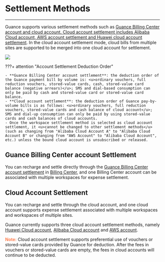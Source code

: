 # Settlement Methods
---

Guance supports various settlement methods such as <u>Guance Billing Center account and cloud account. Cloud account settlement includes Alibaba Cloud account, AWS account settlement and Huawei cloud account settlement</u>. In the cloud account settlement mode, cloud bills from multiple sites are supported to be merged into one cloud account for settlement.


![](../img/billing-index-1.png)

???+ attention "Account Settlement Deduction Order"

    - **Guance Billing Center account settlement**: the deduction order of the Guance payment bill by volume is: <u>ordinary vouchers, full reduction vouchers, stored-value cards, cash, stored-value card balance (negative arrears)</u>; SMS and dial-based consumption can only be paid by cash and stored-value card or stored-value card balance.
    - **Cloud account settlement**: the deduction order of Guance pay-by-volume bills is as follows: <u>ordinary vouchers, full reduction vouchers, stored-value cards and cash balance of cloud account</u>; SMS and dial-up consumption can only be paid by using stored-value cards and cash balances of cloud accounts.
    - Once the workspace settlement method is selected as cloud account settlement, it <u>cannot be changed to other settlement methods</u> (such as changing from "Alibaba Cloud Account A" to "Alibaba Cloud Account B" or changing from "AWS Account" to "Alibaba Cloud Account", etc.) unless the bound cloud account is unsubscribed or released.

## Guance Billing Center account Settlement

You can recharge and settle directly through the [Guance Billing Center account settlement](../../billing/billing-account/enterprise-account.md) in [Billing Center](../../billing/cost-center/index.md), and one Billing Center account can be associated with multiple workspaces for expense settlement.

<!--
In Guance Billing Center, you can recharge the Billing Center account in cash, manage vouchers, stored-value cards and change settlement methods. At the same time, you can also manage the account through the Billing Center, and view the bill details, account balance, tied workspace and other related information.
-->

## Cloud Account Settlement

You can recharge and settle through the cloud account, and one cloud account supports expense settlement associated with multiple workspaces and workspaces of multiple sites.

Guance currently supports three cloud account settlement methods, namely [Huawei Cloud account](../../billing/billing-account/huaweicloud-account.md), [Alibaba Cloud account](../../billing/billing-account/aliyun-account.md) and [AWS account](../../billing/billing-account/aws-account.md).


<font color=coral>**Note:**</font> Cloud account settlement supports preferential use of vouchers or stored-value cards provided by Guance for deduction. After the fees in vouchers or stored-value cards are empty, the fees in cloud accounts will continue to be deducted.